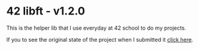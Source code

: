 # 42 libft - v1.2.0

This is the helper lib that I use everyday at 42 school to do my projects.

If you to see the original state of the project when I submitted it [click here](https://github.com/Milvintsiss-42/libft/tree/master).
